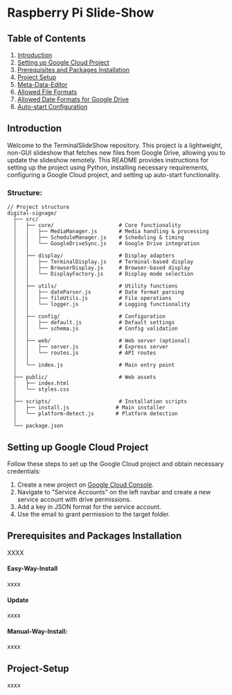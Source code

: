 # Raspberry Pi Slide-Show

## Table of Contents

1. [Introduction](#introduction)
2. [Setting up Google Cloud Project](#setting-up-google-cloud-project)
3. [Prerequisites and Packages Installation](#prerequisites-and-packages-installation)
4. [Project Setup](#project-setup)
5. [Meta-Data-Editor](#metadataeditor)
6. [Allowed File Formats](#allowed-file-formats)
7. [Allowed Date Formats for Google Drive](#allowed-date-formats-for-google-drive)
8. [Auto-start Configuration](#auto-start-configuration)

## Introduction

Welcome to the TerminalSlideShow repository. This project is a lightweight, non-GUI slideshow that fetches new files from Google Drive, allowing you to update the slideshow remotely. 
This README provides instructions for setting up the project using Python, installing necessary requirements, configuring a Google Cloud project, and setting up auto-start functionality.

### Structure:

```
// Project structure
digital-signage/
  ├── src/
  │   ├── core/                     # Core functionality
  │   │   ├── MediaManager.js       # Media handling & processing
  │   │   ├── ScheduleManager.js    # Scheduling & timing
  │   │   └── GoogleDriveSync.js    # Google Drive integration
  │   │
  │   ├── display/                  # Display adapters
  │   │   ├── TerminalDisplay.js    # Terminal-based display
  │   │   ├── BrowserDisplay.js     # Browser-based display
  │   │   └── DisplayFactory.js     # Display mode selection
  │   │
  │   ├── utils/                    # Utility functions
  │   │   ├── dateParser.js         # Date format parsing
  │   │   ├── fileUtils.js          # File operations
  │   │   └── logger.js             # Logging functionality
  │   │
  │   ├── config/                   # Configuration
  │   │   ├── default.js            # Default settings
  │   │   └── schema.js             # Config validation
  │   │
  │   ├── web/                      # Web server (optional)
  │   │   ├── server.js             # Express server
  │   │   └── routes.js             # API routes
  │   │
  │   └── index.js                  # Main entry point
  │
  ├── public/                       # Web assets
  │   ├── index.html
  │   └── styles.css
  │
  ├── scripts/                      # Installation scripts
  │   ├── install.js               # Main installer
  │   └── platform-detect.js       # Platform detection
  │
  └── package.json
```

## Setting up Google Cloud Project

Follow these steps to set up the Google Cloud project and obtain necessary credentials:

1. Create a new project on [Google Cloud Console](https://console.cloud.google.com/).
2. Navigate to "Service Accounts" on the left navbar and create a new service account with drive permissions.
3. Add a key in JSON format for the service account.
4. Use the email to grant permission to the target folder.

## Prerequisites and Packages Installation
XXXX

#### Easy-Way-Install
xxxx

#### Update
xxxx

#### Manual-Way-Install:
xxxx

## Project-Setup
xxxx

